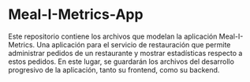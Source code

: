 # Meal-I-Metrics-App
Este repositorio contiene los archivos que modelan la aplicación Meal-I-Metrics. Una aplicación para el servicio de restauración que permite administrar pedidos de un restaurante y mostrar estadísticas respecto a estos pedidos. En este lugar, se guardarán los archivos del desarrollo progresivo de la aplicación, tanto su frontend, como su backend.
